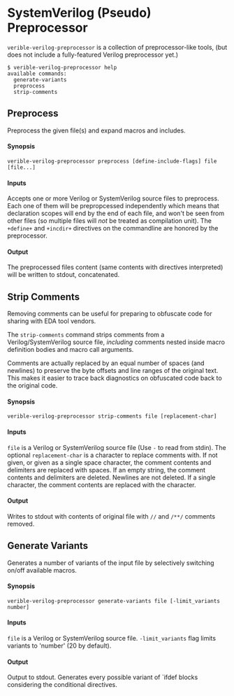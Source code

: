# SystemVerilog (Pseudo) Preprocessor

<!--*
freshness: { owner: 'hzeller' reviewed: '2022-11-16' }
*-->

`verible-verilog-preprocessor` is a collection of preprocessor-like tools, (but
does not include a fully-featured Verilog preprocessor yet.)

```shell
$ verible-verilog-preprocessor help
available commands:
  generate-variants
  preprocess
  strip-comments
```

## Preprocess

Preprocess the given file(s) and expand macros and includes.

#### Synopsis
```
verible-verilog-preprocessor preprocess [define-include-flags] file [file...]
```

#### Inputs
  Accepts one or more Verilog or SystemVerilog source files to preprocess.
  Each one of them will be prepropcessed independently which means that
  declaration scopes will end by the end of each file, and won't be seen from
  other files (so multiple files will _not_ be treated as compilation unit).
  The `+define+` and `+incdir+` directives on the commandline are honored by
  the preprocessor.

#### Output
  The preprocessed files content (same contents with directives interpreted)
  will be written to stdout, concatenated.

## Strip Comments

Removing comments can be useful for preparing to obfuscate code for sharing with
EDA tool vendors.

The `strip-comments` command strips comments from a Verilog/SystemVerilog
source file, _including_ comments nested inside macro definition bodies and
macro call arguments.

Comments are actually replaced by an equal number of spaces (and newlines) to
preserve the byte offsets and line ranges of the original text. This makes it
easier to trace back diagnostics on obfuscated code back to the original code.

#### Synopsis
```
verible-verilog-preprocessor strip-comments file [replacement-char]
```

#### Inputs
  `file` is a Verilog or SystemVerilog source file (Use `-` to read from stdin).
  The optional `replacement-char` is a character to replace comments with.
  If not given, or given as a single space character, the comment contents and
  delimiters are replaced with spaces.
  If an empty string, the comment contents and delimiters are deleted. Newlines
  are not deleted.
  If a single character, the comment contents are replaced with the character.

#### Output
  Writes to stdout with contents of original file with `//` and `/**/`
  comments removed.


## Generate Variants

Generates a number of variants of the input file by selectively switching
on/off available macros.

#### Synopsis
```
verible-verilog-preprocessor generate-variants file [-limit_variants number]
```


#### Inputs
  `file` is a Verilog or SystemVerilog source file.
  `-limit_variants` flag limits variants to 'number' (20 by default).

#### Output
   Output to stdout. Generates every possible variant of `ifdef
   blocks considering the conditional directives.
